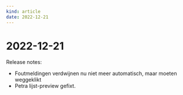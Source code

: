 ```yaml
---
kind: article
date: 2022-12-21
---
```


# 2022-12-21

Release notes:

* Foutmeldingen verdwijnen nu niet meer automatisch, maar moeten weggeklikt
* Petra lijst-preview gefixt.
